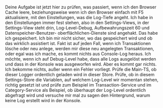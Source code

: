 Deine Aufgabe ist jetzt hier zu prüfen, was passiert, wenn ich den Browser Cache leere, beziehungsweise wenn ich den Browser einfach mit F5 aktualisiere, mit den Einstellungen, was die Log-Tiefe angeht. Ich habe in den Einstellungen immer fest stehen, also in den Settings-Views, in der Settings-View steht drin, Log-Level-Debug, Aufbewahrungszeit 60 und Datenspeicher-Benutzer- oberflächlichen-Dienste sind angehakt. Das habe ich gespeichert. Ich bin mir nicht sicher, wo das gespeichert wird und ob das wirklich assistiert ist. Fakt ist auf jeden Fall, wenn ich Transaktionen lösche oder neu anlege, werden mir diese neu angelegten Transaktionen, oder egal was ich mache, es kommt nichts aus Console-Log heraus. Ich möchte, wenn ich auf Debug-Level habe, dass alle Logs ausgelöst werden und dass in der Konsole was ausgeworfen wird. Aber es kommt gar nichts. Ich bekomme nichts, außer wenn ein Fehler vorliegt. Prüfe die Main-TS, ob dieser Logger ordentlich geladen wird in dieser Store. Prüfe, ob in diesem Settings-Store die Variablen, auf welchem Log-Level wir momentan stehen, richtig gesetzt ist und prüfe zum Beispiel im Transaction-Service und im Category-Service als Beispiel, ob überhaupt der Log-Level ordentlich abgefragt wird und versuche mir mal zu sagen den Hintergrund, warum keine Log erstellt wird in der Konsole.
